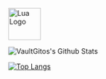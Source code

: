 <p align="left">
  <a title="Lua" href="https://www.lua.org/pil/1.html">
    <img width="65" src="https://github.com/file-icons/icons/blob/master/svg/Lua.svg" alt="Lua Logo">
  </a>
</p>

<img align="center" src="https://github-readme-stats.vercel.app/api?username=VaultGitos&include_all_commits=true&count_private=true&show_icons=true&line_height=20&title_color=7A7ADB&icon_color=2234AE&text_color=D3D3D3&bg_color=0,000000,130F40" alt="VaultGitos's Github Stats">

</br>

[![Top Langs](https://github-readme-stats.vercel.app/api/top-langs/?username=VaultGitos&layout=compact&text_color=daf7dc&bg_color=151515)](https://github.com/VaultGitos/github-readme-stats)
